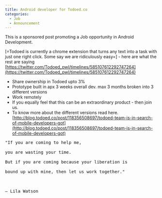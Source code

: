 ```yaml
---
title: Android developer for Todoed.co
categories:
  - Job
  - Announcement
---
```

<p class="cta z-depth-1">This is a sponsored post promoting a Job opportunity in Android Development. </p>

[=Todoed is currently a chrome extension that turns any text into a task with just one right click. Some say we are ridiculously easy=] - here are what the rest are saying 
[https://twitter.com/Todoed_pwl/timelines/585107612292747264](https://twitter.com/Todoed_pwl/timelines/585107612292747264)

* Share ownership in Todoed upto 3% 
* Prototype built in apx 3 weeks overall dev. max 3 months broken into 3 different versions
* Work remotely 
* If you equally feel that this can be an extraordinary product - then join us. 
* To know more about the different versions read here. 
[http://blog.todoed.co/post/118356508697/todoed-team-is-in-search-of-mobile-developers-got](http://blog.todoed.co/post/118356508697/todoed-team-is-in-search-of-mobile-developers-got)

<pre class="quote">
"If you are coming to help me,<br />
you are wasting your time.<br />
But if you are coming because your liberation is <br />
bound up with mine, then let us work together."<br /><br />

– Lila Watson
</pre>
